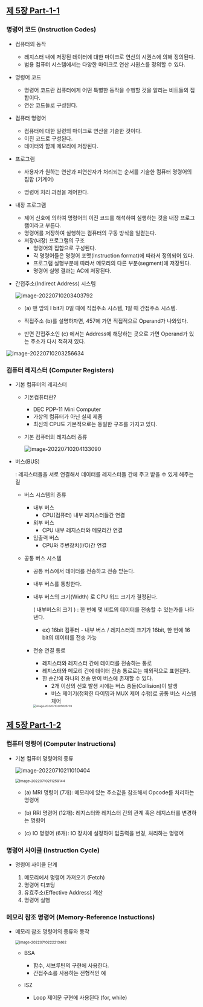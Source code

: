 ## [제 5장 Part-1-1](https://www.youtube.com/watch?v=vSnpYzCuwVY&list=PLc8fQ-m7b1hCHTT7VH2oo0Ng7Et096dYc&index=10)

### 명령어 코드 (Instruction Codes)

- 컴퓨터의 동작

  - 레지스터 내에 저장된 데이터에 대한 마이크로 연산의 시퀀스에 의해 정의된다.
  - 범용 컴퓨터 시스템에서는 다양한 마이크로 연산 시퀀스를 정의할 수 있다. 

- 명령어 코드

  - 명령어 코드란 컴퓨터에게 어떤 특별한 동작을 수행할 것을 알리는 비트들의 집합이다.
  - 연산 코드들로 구성된다.

- 컴퓨터 명령어

  - 컴퓨터에 대한 일련의 마이크로 연산을 기술한 것이다. 
  - 이진 코드로 구성된다.
  - 데이터와 함께 메모리에 저장된다. 

- 프로그램

  - 사용자가 원하는 연산과 피연산자가 처리되는 순서를 기술한 컴퓨터 명령어의 집합 (기계어)

  - 명령어 처리 과정을 제어한다.

    

- 내장 프로그램

  - 제어 신호에 의하여 명령어의 이진 코드를 해석하여 실행하는 것을 내장 프로그램이라고 부른다.
  - 명령어를 저장하여 실행하는 컴퓨터의 구동 방식을 일컫는다. 
  - 저장(내장) 프로그램의 구조
    - 명령어의 집합으로 구성된다. 
    - 각 명령어들은 명령어 포맷(Instruction format)에 따라서 정의되어 있다.
    - 프로그램 실행부분에 따라서 메모리의 다른 부분(segment)에 저장된다.
    - 명령어 실행 결과는 AC에 저장된다.




- 간접주소(Indirect Address) 시스템

  ![image-20220710203403792](5장-기본-컴퓨터의-구조와-설계-Part1.assets/image-20220710203403792-16577072984222.png)

  - (a) 맨 앞의 I bit가 0일 때에 직접주소 시스템, 1일 때 간접주소 시스템.

  - 직접주소 (b)를 설명하자면, 457에 가면 직접적으로 Operand가 나와있다.
  - 반면 간접주소인 (c) 에서는 Address에 해당하는 곳으로 가면  Operand가 있는 주소가 다시 적혀져 있다. 

![image-20220710203256634](5장-기본-컴퓨터의-구조와-설계-Part1.assets/image-20220710203256634-16577072984211.png)







### 컴퓨터 레지스터 (Computer Registers)

- 기본 컴퓨터의 레지스터

  - 기본컴퓨터란?

    - DEC PDP-11 Mini Computer
    - 가상의 컴퓨터가 아닌 실제 제품
    - 최신의 CPU도 기본적으로는 동일한 구조를 가지고 있다.

  - 기본 컴퓨터의 레지스터 종류

    ![image-20220710204133090](5장-기본-컴퓨터의-구조와-설계-Part1.assets/image-20220710204133090-16577072984235.png)




- 버스(BUS)

  : 레지스터들을 서로 연결해서 데이터를 레지스터들 간에 주고 받을 수 있게 해주는 길

  - 버스 시스템의 종류

    - 내부 버스
      - CPU(컴퓨터) 내부 레지스터들간 연결
    - 외부 버스
      - CPU 내부 레지스터와 메모리간 연결
    - 입출력 버스
      - CPU와 주변장치(I/O)간 연결

  - 공통 버스 시스템

    - 공통 버스에서 데이터를 전송하고 전송 받는다. 

    - 내부 버스를 통칭한다. 

    - 내부 버스의 크기(Width) 로 CPU 워드 크기가 결정된다.

      ( 내부버스의 크기 ) : 한 번에 몇 비트의 데이터를 전송할 수 있는가를 나타낸다.

      - ex) 16bit 컴퓨터 - 내부 버스 / 레지스터의 크기가 16bit, 한 번에 16 bit의 데이터를 전송 가능

    - 전송 연결 통로

      - 레지스터와 레지스터 간에 데이터를 전송하는 통로
      - 레지스터와 메모리 간에 데이터 전송 통로로는 예외적으로 표현된다.
      - 한 순간에 하나의 전송 만이 버스에 존재할 수 있다. 
        - 2개 이상의 신호 발생 시에는 버스 충돌(Collision)이 발생
        - 버스 제어기(정확한 타이밍과 MUX 제어 수행)로 공통 버스 시스템 제어

      <img src="5장-기본-컴퓨터의-구조와-설계-Part1.assets/image-20220710205826739-16577072984223.png" alt="image-20220710205826739" style="zoom:50%;" />



## [제 5장 Part-1-2](https://www.youtube.com/watch?v=T2oKxvinK84&list=PLc8fQ-m7b1hCHTT7VH2oo0Ng7Et096dYc&index=11)

### 컴퓨터 명령어 (Computer Instructions)

- 기본 컴퓨터 명령어의 종류

  ![image-20220710211010404](5장-기본-컴퓨터의-구조와-설계-Part1.assets/image-20220710211010404-16577072984234.png)

  <img src="5장-기본-컴퓨터의-구조와-설계-Part1.assets/image-20220710211259144-16577072984237.png" alt="image-20220710211259144" style="zoom:67%;" />

  - (a) MRI 명령어 (7개): 메모리에 있는 주소값을 참조해서 Opcode를 처리하는 명령어

  - (b) RRI 명령어 (12개): 레지스터와 레지스터 간의 관계 혹은 레지스터를 변경하는 명령어

  - (c) IO 명령어 (6개): IO 장치에 설정하여 입출력을 변경, 처리하는 명령어

    



### 명령어 사이클 (Instruction Cycle)

- 명령어 사이클 단계

  1. 메모리에서 명령어 가져오기 (Fetch)
  2. 명령어 디코딩
  3. 유효주소(Effective Address) 계산
  4. 명령어 실행

   

### 메모리 참조 명령어 (Memory-Reference Instuctions)

- 메모리 참조 명령어의 종류와 동작

  <img src="5장-기본-컴퓨터의-구조와-설계-Part1.assets/image-20220710222213462-16577072984236.png" alt="image-20220710222213462" style="zoom:67%;" />

  - BSA

    - 함수, 서브루틴의 구현에 사용한다. 
    - 간접주소를 사용하는 전형적인 예

  - ISZ 

    - Loop 제어문 구현에 사용된다 (for, while)

      
